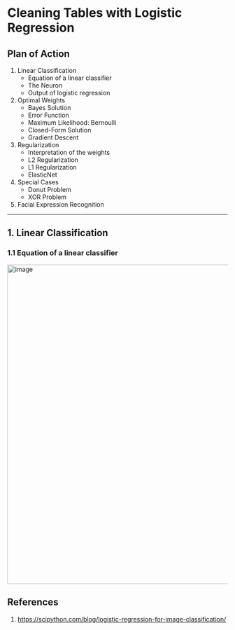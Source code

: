 # Cleaning Tables with Logistic Regression

## Plan of Action

1. Linear Classification
    - Equation of a linear classifier
    - The Neuron
    - Output of logistic regression
2. Optimal Weights
    - Bayes Solution
    - Error Function
    - Maximum Likelihood: Bernoulli
    - Closed-Form Solution
    - Gradient Descent
3. Regularization
    - Interpretation of the weights
    - L2 Regularization
    - L1 Regularization
    - ElasticNet
4. Special Cases
    - Donut Problem
    - XOR Problem
5. Facial Expression Recognition

----------
## 1. Linear Classification

### 1.1 Equation of a linear classifier

<img width="729" alt="image" src="https://user-images.githubusercontent.com/59663734/195506122-b274ac02-7936-4b4d-bae0-4c619f5df52b.png">













## References
1. https://scipython.com/blog/logistic-regression-for-image-classification/
